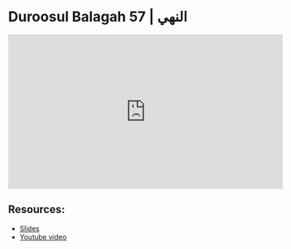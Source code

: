 # Duroosul Balagah 57 | النهي
                
<iframe width="560" height="315" src="https://www.youtube-nocookie.com/embed/z7phrEc4dgY?start=0" frameborder="0" allow="accelerometer; autoplay; encrypted-media; gyroscope; picture-in-picture" allowfullscreen="allowfullscreen">
</iframe><BR>

## Resources:
- [Slides](https://github.com/arshare/resources_balagha_pdfs)
- [Youtube video](https://www.youtube.com/watch?v=z7phrEc4dgY&list=PLzn0qdi6JpdvvXVuJ7kIusNquSxeyKJvc)


